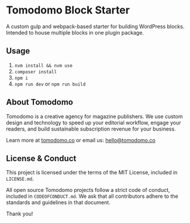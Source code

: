 # Tomodomo Block Starter

A custom gulp and webpack-based starter for building WordPress blocks. Intended to house multiple blocks in one plugin package.

## Usage

1. `nvm install && nvm use`
2. `composer install`
3. `npm i`
4. `npm run dev` or `npm run build`

## About Tomodomo

Tomodomo is a creative agency for magazine publishers. We use custom design and technology to speed up your editorial workflow, engage your readers, and build sustainable subscription revenue for your business.

Learn more at [tomodomo.co](https://tomodomo.co) or email us: [hello@tomodomo.co](mailto:hello@tomodomo.co)

## License & Conduct

This project is licensed under the terms of the MIT License, included in `LICENSE.md`.

All open source Tomodomo projects follow a strict code of conduct, included in `CODEOFCONDUCT.md`. We ask that all contributors adhere to the standards and guidelines in that document.

Thank you!
